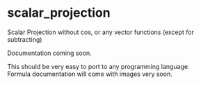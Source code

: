 # scalar_projection
Scalar Projection without cos, or any vector functions (except for subtracting)

Documentation coming soon.

This should be very easy to port to any programming language.  
Formula documentation will come with images very soon.
